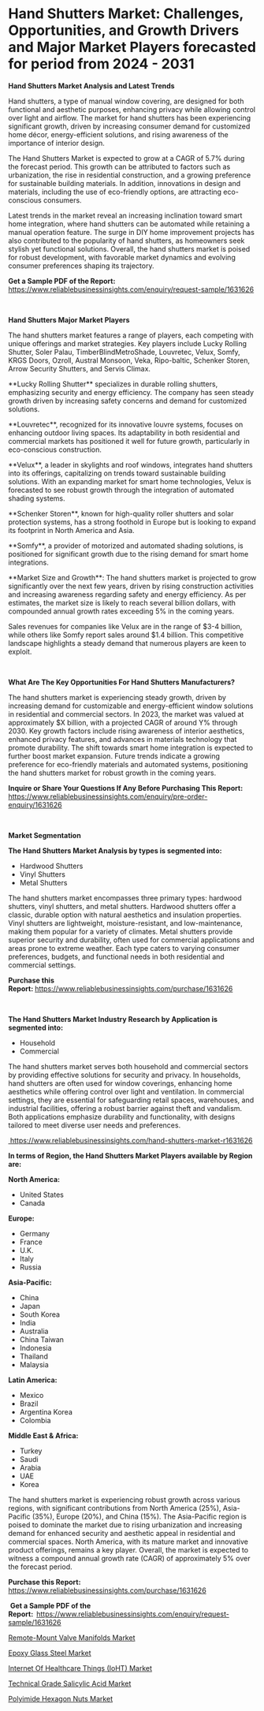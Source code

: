 <p><h1>Hand Shutters Market: Challenges, Opportunities, and Growth Drivers and Major Market Players forecasted for period from 2024 - 2031</h1></p><p><strong>Hand Shutters Market Analysis and Latest Trends</strong></p>
<p><p>Hand shutters, a type of manual window covering, are designed for both functional and aesthetic purposes, enhancing privacy while allowing control over light and airflow. The market for hand shutters has been experiencing significant growth, driven by increasing consumer demand for customized home décor, energy-efficient solutions, and rising awareness of the importance of interior design.</p><p>The Hand Shutters Market is expected to grow at a CAGR of 5.7% during the forecast period. This growth can be attributed to factors such as urbanization, the rise in residential construction, and a growing preference for sustainable building materials. In addition, innovations in design and materials, including the use of eco-friendly options, are attracting eco-conscious consumers.</p><p>Latest trends in the market reveal an increasing inclination toward smart home integration, where hand shutters can be automated while retaining a manual operation feature. The surge in DIY home improvement projects has also contributed to the popularity of hand shutters, as homeowners seek stylish yet functional solutions. Overall, the hand shutters market is poised for robust development, with favorable market dynamics and evolving consumer preferences shaping its trajectory.</p></p>
<p><strong>Get a Sample PDF of the Report:&nbsp;</strong> <a href="https://www.reliablebusinessinsights.com/enquiry/request-sample/1631626?utm_campaign=75&utm_medium=2&utm_source=Github&utm_content=ia&utm_term=27102024&utm_id=hand-shutters">https://www.reliablebusinessinsights.com/enquiry/request-sample/1631626</a></p>
<p>&nbsp;</p>
<p><strong>Hand Shutters Major Market Players</strong></p>
<p><p>The hand shutters market features a range of players, each competing with unique offerings and market strategies. Key players include Lucky Rolling Shutter, Soler Palau, TimberBlindMetroShade, Louvretec, Velux, Somfy, KRGS Doors, Ozroll, Austral Monsoon, Veka, Ripo-baltic, Schenker Storen, Arrow Security Shutters, and Servis Climax.</p><p>**Lucky Rolling Shutter** specializes in durable rolling shutters, emphasizing security and energy efficiency. The company has seen steady growth driven by increasing safety concerns and demand for customized solutions. </p><p>**Louvretec**, recognized for its innovative louvre systems, focuses on enhancing outdoor living spaces. Its adaptability in both residential and commercial markets has positioned it well for future growth, particularly in eco-conscious construction.</p><p>**Velux**, a leader in skylights and roof windows, integrates hand shutters into its offerings, capitalizing on trends toward sustainable building solutions. With an expanding market for smart home technologies, Velux is forecasted to see robust growth through the integration of automated shading systems.</p><p>**Schenker Storen**, known for high-quality roller shutters and solar protection systems, has a strong foothold in Europe but is looking to expand its footprint in North America and Asia. </p><p>**Somfy**, a provider of motorized and automated shading solutions, is positioned for significant growth due to the rising demand for smart home integrations. </p><p>**Market Size and Growth**: The hand shutters market is projected to grow significantly over the next few years, driven by rising construction activities and increasing awareness regarding safety and energy efficiency. As per estimates, the market size is likely to reach several billion dollars, with compounded annual growth rates exceeding 5% in the coming years. </p><p>Sales revenues for companies like Velux are in the range of $3-4 billion, while others like Somfy report sales around $1.4 billion. This competitive landscape highlights a steady demand that numerous players are keen to exploit.</p></p>
<p>&nbsp;</p>
<p><strong>What Are The Key Opportunities For Hand Shutters Manufacturers?</strong></p>
<p><p>The hand shutters market is experiencing steady growth, driven by increasing demand for customizable and energy-efficient window solutions in residential and commercial sectors. In 2023, the market was valued at approximately $X billion, with a projected CAGR of around Y% through 2030. Key growth factors include rising awareness of interior aesthetics, enhanced privacy features, and advances in materials technology that promote durability. The shift towards smart home integration is expected to further boost market expansion. Future trends indicate a growing preference for eco-friendly materials and automated systems, positioning the hand shutters market for robust growth in the coming years.</p></p>
<p><strong>Inquire or Share Your Questions If Any Before Purchasing This Report:</strong> <a href="https://www.reliablebusinessinsights.com/enquiry/pre-order-enquiry/1631626?utm_campaign=75&utm_medium=2&utm_source=Github&utm_content=ia&utm_term=27102024&utm_id=hand-shutters">https://www.reliablebusinessinsights.com/enquiry/pre-order-enquiry/1631626</a></p>
<p>&nbsp;</p>
<p><strong>Market Segmentation</strong></p>
<p><strong>The Hand Shutters Market Analysis by types is segmented into:</strong></p>
<p><ul><li>Hardwood Shutters</li><li>Vinyl Shutters</li><li>Metal Shutters</li></ul></p>
<p><p>The hand shutters market encompasses three primary types: hardwood shutters, vinyl shutters, and metal shutters. Hardwood shutters offer a classic, durable option with natural aesthetics and insulation properties. Vinyl shutters are lightweight, moisture-resistant, and low-maintenance, making them popular for a variety of climates. Metal shutters provide superior security and durability, often used for commercial applications and areas prone to extreme weather. Each type caters to varying consumer preferences, budgets, and functional needs in both residential and commercial settings.</p></p>
<p><strong>Purchase this Report:&nbsp;</strong><a href="https://www.reliablebusinessinsights.com/purchase/1631626?utm_campaign=75&utm_medium=2&utm_source=Github&utm_content=ia&utm_term=27102024&utm_id=hand-shutters">https://www.reliablebusinessinsights.com/purchase/1631626</a></p>
<p>&nbsp;</p>
<p><strong>The Hand Shutters Market Industry Research by Application is segmented into:</strong></p>
<p><ul><li>Household</li><li>Commercial</li></ul></p>
<p><p>The hand shutters market serves both household and commercial sectors by providing effective solutions for security and privacy. In households, hand shutters are often used for window coverings, enhancing home aesthetics while offering control over light and ventilation. In commercial settings, they are essential for safeguarding retail spaces, warehouses, and industrial facilities, offering a robust barrier against theft and vandalism. Both applications emphasize durability and functionality, with designs tailored to meet diverse user needs and preferences.</p></p>
<p><a href="https://www.reliablebusinessinsights.com/hand-shutters-market-r1631626?utm_campaign=75&utm_medium=2&utm_source=Github&utm_content=ia&utm_term=27102024&utm_id=hand-shutters">&nbsp;https://www.reliablebusinessinsights.com/hand-shutters-market-r1631626</a></p>
<p><strong>In terms of Region, the Hand Shutters Market Players available by Region are:</strong></p>
<p>
    <p> <strong> North America: </strong>
        <ul>
            <li>United States</li>
            <li>Canada</li>
        </ul>
        </p> 
    <p> <strong> Europe: </strong>
        <ul>
            <li>Germany</li>
            <li>France</li>
            <li>U.K.</li>
            <li>Italy</li>
            <li>Russia</li>
        </ul>
        </p> 
    <p> <strong> Asia-Pacific: </strong>
        <ul>
            <li>China</li>
            <li>Japan</li>
            <li>South Korea</li>
            <li>India</li>
            <li>Australia</li>
            <li>China Taiwan</li>
            <li>Indonesia</li>
            <li>Thailand</li>
            <li>Malaysia</li>
        </ul>
        </p> 
    <p> <strong> Latin America: </strong>
        <ul>
            <li>Mexico</li>
            <li>Brazil</li>
            <li>Argentina Korea</li>
            <li>Colombia</li>
        </ul>
        </p> 
    <p> <strong> Middle East & Africa: </strong>
        <ul>
            <li>Turkey</li>
            <li>Saudi</li>
            <li>Arabia</li>
            <li>UAE</li>
            <li>Korea</li>
        </ul>
    </p>
    </p>
<p><p>The hand shutters market is experiencing robust growth across various regions, with significant contributions from North America (25%), Asia-Pacific (35%), Europe (20%), and China (15%). The Asia-Pacific region is poised to dominate the market due to rising urbanization and increasing demand for enhanced security and aesthetic appeal in residential and commercial spaces. North America, with its mature market and innovative product offerings, remains a key player. Overall, the market is expected to witness a compound annual growth rate (CAGR) of approximately 5% over the forecast period.</p></p>
<p><strong>Purchase this Report: </strong><a href="https://www.reliablebusinessinsights.com/purchase/1631626?utm_campaign=75&utm_medium=2&utm_source=Github&utm_content=ia&utm_term=27102024&utm_id=hand-shutters">https://www.reliablebusinessinsights.com/purchase/1631626</a></p>
<p>&nbsp;<strong>Get a Sample PDF of the Report:&nbsp;&nbsp;</strong><a href="https://www.reliablebusinessinsights.com/enquiry/request-sample/1631626?utm_campaign=75&utm_medium=2&utm_source=Github&utm_content=ia&utm_term=27102024&utm_id=hand-shutters">https://www.reliablebusinessinsights.com/enquiry/request-sample/1631626</a></p>
<p><strong></strong></p>
<p><p><a href="https://issuu.com/reportprime-2/docs/remote-mount-valve-manifolds-market_3967f3ca0c0345?utm_campaign=75&utm_medium=2&utm_source=Github&utm_content=ia&utm_term=27102024&utm_id=hand-shutters">Remote-Mount Valve Manifolds Market</a></p><p><a href="https://github.com/taketakyriffecd/Market-Research-Report-List-1/blob/main/epoxy-glass-steel-market.md?utm_campaign=75&utm_medium=2&utm_source=Github&utm_content=ia&utm_term=27102024&utm_id=hand-shutters">Epoxy Glass Steel Market</a></p><p><a href="https://www.linkedin.com/pulse/key-drivers-internet-healthcare-things-ioht-market-trends-wafme?utm_campaign=75&utm_medium=2&utm_source=Github&utm_content=ia&utm_term=27102024&utm_id=hand-shutters">Internet Of Healthcare Things (IoHT) Market</a></p><p><a href="https://github.com/isbel3opkkem/Market-Research-Report-List-1/blob/main/technical-grade-salicylic-acid-market.md?utm_campaign=75&utm_medium=2&utm_source=Github&utm_content=ia&utm_term=27102024&utm_id=hand-shutters">Technical Grade Salicylic Acid Market</a></p><p><a href="https://www.linkedin.com/pulse/polyimide-hexagon-nuts-market-overview-global-trends-ztg2e?utm_campaign=75&utm_medium=2&utm_source=Github&utm_content=ia&utm_term=27102024&utm_id=hand-shutters">Polyimide Hexagon Nuts Market</a></p></p>